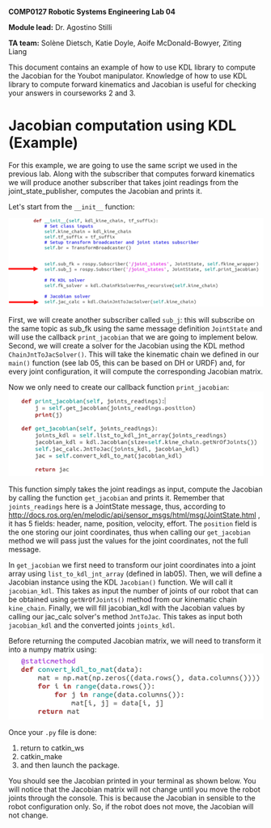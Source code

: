 **COMP0127 Robotic Systems Engineering Lab 04**

**Module lead:** Dr. Agostino Stilli

**TA team:** Solène Dietsch, Katie Doyle, Aoife McDonald-Bowyer, Ziting
Liang 

This document contains an example of how to use KDL library to compute the Jacobian for the Youbot manipulator. Knowledge of how to use KDL library to compute forward kinematics and Jacobian is useful for checking your answers in courseworks 2 and 3.

# **Jacobian computation using KDL (Example)**

For this example, we are going to use the same script we used in the previous lab. Along with the subscriber that computes forward kinematics we will produce another subscriber that takes joint readings from the joint_state_publisher, computes the Jacobian and prints it.

Let's start from the `__init__` function:

<img src="lab_md_media/lab06_media/lab06_image1.png" alt="image" height="auto">



First, we will create another subscriber called `sub_j`: this will subscribe on the same topic as sub_fk using the same message definition `JointState` and will use the callback `print_jacobian` that we are going to implement below.
Second, we will create a solver for the Jacobian using the KDL method `ChainJntToJacSolver()`. This will take the kinematic chain we defined in our `main()` function (see lab 05, this can be based on DH or URDF) and, for every joint configuration, it will compute the corresponding Jacobian matrix.

Now we only need to create our callback function `print_jacobian`:
<img src="lab_md_media/lab06_media/lab06_image2.png" alt="image" height="auto">

This function simply takes the joint readings as input, compute the Jacobian by calling the function `get_jacobian` and prints it. Remember that `joints_readings` here is a JointState message, thus, according to http://docs.ros.org/en/melodic/api/sensor_msgs/html/msg/JointState.html , it has 5 fields: header, name, position, velocity, effort. The `position` field is the one storing our joint coordinates, thus when calling our `get_jacobian` method we will pass just the values for the joint coordinates, not the full message.

In `get_jacobian` we first need to transform our joint coordinates into a joint array using `list_to_kdl_jnt_array` (defined in lab05). Then, we will define a Jacobian instance using the KDL `Jacobian()` function. We will call it `jacobian_kdl`. This takes as input the number of joints of our robot that can be obtained using `getNrOfJoints()` method from our kinematic chain `kine_chain`. Finally, we will fill jacobian_kdl with the Jacobian values by calling our jac_calc solver's method `JntToJac`. This takes as input both `jacobian_kdl` and the converted joints `joints_kdl`.

Before returning the computed Jacobian matrix, we will need to transform it into a numpy matrix using:  
<img src="lab_md_media/lab06_media/lab06_image3.png" alt="image" height="auto">

Once your `.py` file is done:
1. return to catkin_ws
1. catkin_make
1. and then launch the package. 

You should see the Jacobian printed in your terminal as shown below. You will notice that the Jacobian matrix will not change until you move the robot joints through the console. This is because the Jacobian in sensible to the robot configuration only. So, if the robot does not move, the Jacobian will not change.
  
